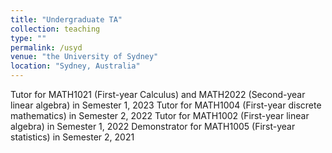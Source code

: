 ```yaml
---
title: "Undergraduate TA"
collection: teaching
type: ""
permalink: /usyd
venue: "the University of Sydney"
location: "Sydney, Australia"
---
```


Tutor for MATH1021 (First-year Calculus) and MATH2022 (Second-year linear algebra) in Semester 1, 2023
Tutor for MATH1004 (First-year discrete mathematics) in Semester 2, 2022
Tutor for MATH1002 (First-year linear algebra) in Semester 1, 2022
Demonstrator for MATH1005 (First-year statistics) in Semester 2, 2021